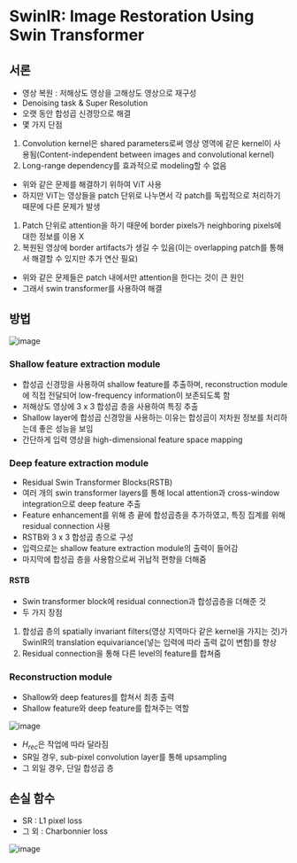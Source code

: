 # SwinIR: Image Restoration Using Swin Transformer

## 서론
- 영상 복원 : 저해상도 영상을 고해상도 영상으로 재구성
- Denoising task & Super Resolution
- 오랫 동안 합성곱 신경망으로 해결
- 몇 가지 단점
1. Convolution kernel은 shared parameters로써 영상 영역에 같은 kernel이 사용됨(Content-independent between images and convolutional kernel)
2. Long-range dependency를 효과적으로 modeling할 수 없음

- 위와 같은 문제를 해결하기 위하여 ViT 사용
- 하지만 ViT는 영상들을 patch 단위로 나누면서 각 patch를 독립적으로 처리하기 때문에 다른 문제가 발생
1. Patch 단위로 attention을 하기 때문에 border pixels가 neighboring pixels에 대한 정보를 이용 X
2. 복원된 영상에 border artifacts가 생길 수 있음(이는 overlapping patch를 통해서 해결할 수 있지만 추가 연산 필요)

- 위와 같은 문제들은 patch 내에서만 attention을 한다는 것이 큰 원인
- 그래서 swin transformer를 사용하여 해결

## 방법

![image](https://github.com/as9786/ComputerVision/assets/80622859/58344646-1116-48b4-b75b-95715ca32d4a)

### Shallow feature extraction module 
- 합성곱 신경망을 사용하여 shallow feature를 추출하며, reconstruction module에 직접 전달되어 low-frequency information이 보존되도록 함
- 저해상도 영상에 3 x 3 합성곱 층을 사용하여 특징 추출
- Shallow layer에 합성곱 신경망을 사용하는 이유는 합성곱이 저차원 정보를 처리하는데 좋은 성능을 보임
- 간단하게 입력 영상을 high-dimensional feature space mapping

### Deep feature extraction module
- Residual Swin Transformer Blocks(RSTB)
- 여러 개의 swin transformer layers를 통해 local attention과 cross-window integration으로 deep feature 추출
- Feature enhancement를 위해 층 끝에 합성곱층을 추가하였고, 특징 집계를 위해 residual connection 사용
- RSTB와 3 x 3 합성곱 층으로 구성
- 입력으로는 shallow feature extraction module의 출력이 들어감
- 마지막에 합성곱 층을 사용함으로써 귀납적 편향을 더해줌

#### RSTB
- Swin transformer block에 residual connection과 합성곱층을 더해준 것
- 두 가지 장점
1. 합성곱 층의 spatially invariant filters(영상 지역마다 같은 kernel을 가지는 것)가 SwinIR의 translation equivariance(넣는 입력에 따라 출력 값이 변함)를 향상
2. Residual connection을 통해 다른 level의 feature를 합쳐줌

### Reconstruction module
- Shallow와 deep features를 합쳐서 최종 출력
- Shallow feature와 deep feature를 합쳐주는 역할

![image](https://github.com/as9786/ComputerVision/assets/80622859/645621f7-335a-4ad5-9fb3-035b6fb95052)

- $H_{rec}$은 작업에 따라 달라짐
- SR일 경우, sub-pixel convolution layer를 통해 upsampling
- 그 외일 경우, 단일 합성곱 층

## 손실 함수

- SR : L1 pixel loss
- 그 외 : Charbonnier loss

![image](https://github.com/as9786/ComputerVision/assets/80622859/331c64e0-8ca3-47bc-b3c0-535d00f367a7)





